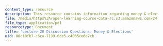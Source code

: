 ```yaml
---
content_type: resource
description: This resource contains information regarding money & elections.
file: /media/https%3A/open-learning-course-data-rc.s3.amazonaws.com/24-04j-justice-spring-2012/86c18fb7c6ca71996dc5c4035ce6e7cb_MIT24_04JS12_disc20.pdf
file_type: application/pdf
resourcetype: Document
title: 'Lecture 20 Discussion Questions: Money & Elections'
uid: 86c18fb7-c6ca-7199-6dc5-c4035ce6e7cb
---
```

